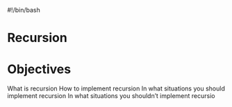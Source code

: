 #!/bin/bash
# Recursion
# Objectives
What is recursion
How to implement recursion
In what situations you should implement recursion
In what situations you shouldn’t implement recursio
